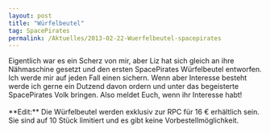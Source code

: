 ```yaml
---
layout: post
title: "Würfelbeutel"
tag: SpacePirates
permalink: /Aktuelles/2013-02-22-Wuerfelbeutel-spacepirates
---
```


<p>Eigentlich war es ein Scherz von mir, aber Liz hat sich gleich an ihre Nähmaschine gesetzt und den ersten SpacePirates Würfelbeutel entworfen. Ich werde mir auf jeden Fall einen sichern. Wenn aber Interesse besteht werde ich gerne ein Dutzend davon ordern und unter das begeisterte SpacePirates Volk bringen. Also meldet Euch, wenn ihr Interesse habt!<br/>
<br/>
**Edit:** Die Würfelbeutel werden exklusiv zur RPC für 16 &euro; erhältlich sein. Sie sind auf 10 Stück limitiert und es gibt keine Vorbestellmöglichkeit.</p>
